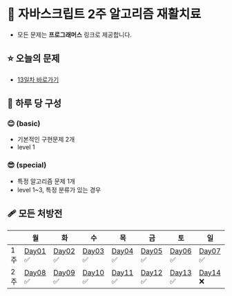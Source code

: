 # 💊 자바스크립트 2주 알고리즘 재활치료

- 모든 문제는 **프로그래머스** 링크로 제공합니다.

## ⭐ 오늘의 문제

- [13일차 바로가기](https://github.com/MinSungJe/2weeks_JS_algorithm/tree/main/%EB%AC%B8%EC%A0%9C/Day13)

## 💉 하루 당 구성

### **😊 (basic)**

- 기본적인 구현문제 2개
- level 1

### **😎 (special)**

- 특정 알고리즘 문제 1개
- level 1~3, 특정 분류가 있는 경우

## 🩹 모든 처방전

|     | 월                                                                                              | 화                                                                                              | 수                                                                                              | 목                                                                                              | 금                                                                                              | 토                                                                                              | 일                                                                                              |
| --- | ----------------------------------------------------------------------------------------------- | ----------------------------------------------------------------------------------------------- | ----------------------------------------------------------------------------------------------- | ----------------------------------------------------------------------------------------------- | ----------------------------------------------------------------------------------------------- | ----------------------------------------------------------------------------------------------- | ----------------------------------------------------------------------------------------------- |
| 1주 | [Day01](https://github.com/MinSungJe/2weeks_JS_algorithm/tree/main/%EB%AC%B8%EC%A0%9C/Day01) ✅ | [Day02](https://github.com/MinSungJe/2weeks_JS_algorithm/tree/main/%EB%AC%B8%EC%A0%9C/Day02) ✅ | [Day03](https://github.com/MinSungJe/2weeks_JS_algorithm/tree/main/%EB%AC%B8%EC%A0%9C/Day03) ✅ | [Day04](https://github.com/MinSungJe/2weeks_JS_algorithm/tree/main/%EB%AC%B8%EC%A0%9C/Day04) ✅ | [Day05](https://github.com/MinSungJe/2weeks_JS_algorithm/tree/main/%EB%AC%B8%EC%A0%9C/Day05) ✅ | [Day06](https://github.com/MinSungJe/2weeks_JS_algorithm/tree/main/%EB%AC%B8%EC%A0%9C/Day06) ✅ | [Day07](https://github.com/MinSungJe/2weeks_JS_algorithm/tree/main/%EB%AC%B8%EC%A0%9C/Day07) ✅ |
| 2주 | [Day08](https://github.com/MinSungJe/2weeks_JS_algorithm/tree/main/%EB%AC%B8%EC%A0%9C/Day08) ✅ | [Day09](https://github.com/MinSungJe/2weeks_JS_algorithm/tree/main/%EB%AC%B8%EC%A0%9C/Day09) ✅ | [Day10](https://github.com/MinSungJe/2weeks_JS_algorithm/tree/main/%EB%AC%B8%EC%A0%9C/Day10) ✅ | [Day11](https://github.com/MinSungJe/2weeks_JS_algorithm/tree/main/%EB%AC%B8%EC%A0%9C/Day11) ✅ | [Day12](https://github.com/MinSungJe/2weeks_JS_algorithm/tree/main/%EB%AC%B8%EC%A0%9C/Day12) ✅ | [Day13](https://github.com/MinSungJe/2weeks_JS_algorithm/tree/main/%EB%AC%B8%EC%A0%9C/Day13) ✅ | [Day14](https://github.com/MinSungJe/2weeks_JS_algorithm/tree/main/%EB%AC%B8%EC%A0%9C/Day14) ❌ |
